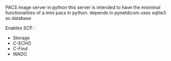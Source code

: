 PACS image server  in python
this server is intended to have the mionimal functionalities of a mini pacs in python.
depends in pynetdicom
uses sqlite3 as database

Enables SCP :
- Storage
- C-ECHO
- C-Find
- WADO

